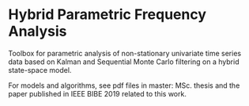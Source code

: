 # Hybrid Parametric Frequency Analysis

Toolbox for parametric analysis of non-stationary univariate time series data based on Kalman and Sequential Monte Carlo filtering on a hybrid state-space model. 

For models and algorithms, see pdf files in master: MSc. thesis and the paper published in IEEE BIBE 2019 related to this work.

